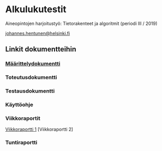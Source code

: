 ﻿# Alkulukutestit

Aineopintojen harjoitustyö: Tietorakenteet ja algoritmit (periodi III / 2019)

johannes.hentunen@helsinki.fi

## Linkit dokumentteihin

### [Määrittelydokumentti](https://github.com/jhentune/alkulukutestit/blob/master/Dokumentit/maarittelydokumentti.md)

### Toteutusdokumentti
### Testausdokumentti
### Käyttöohje

### Viikkoraportit

[Viikkoraportti 1](https://github.com/jhentune/alkulukutestit/blob/master/Dokumentit/Viikkoraportti_1.md)
[Viikkoraportti 2]

### Tuntiraportti

